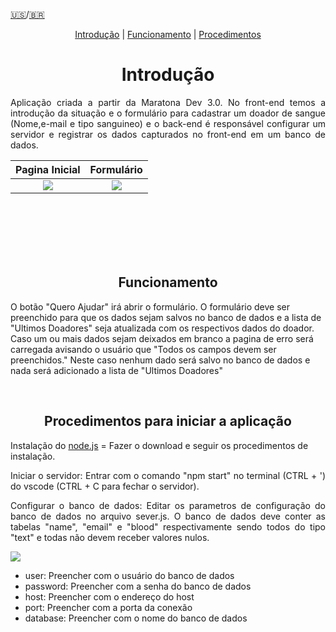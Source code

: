 [🇺🇸](https://github.com/Vinicciusjs/MaratonaDev3-Lista-de-Doadores-Sangue/blob/master/README%20ENG.MD)/[🇧🇷](https://github.com/Vinicciusjs/MaratonaDev3-Lista-de-Doadores-Sangue/blob/master/README.md) 

<p align = "center">
<a href="#Introdução">Introdução</a> |                                                                                                  <a href="#Funcionamento">Funcionamento</a> |                                                                                                          <a href="Procedimentos">Procedimentos</a>
</p>

<div id='Introdução'/>  
<h1 align = "center">Introdução</h1>
<p align = "justify">
Aplicação criada a partir da Maratona Dev 3.0. No front-end temos a introdução da situação e o formulário para cadastrar um doador de sangue (Nome,e-mail e tipo sanguineo) e o back-end é responsável configurar um servidor e registrar os dados capturados no front-end em um banco de dados.
</p>

Pagina Inicial        |  Formulário
:-------------------------:|:-------------------------:
![](https://i.imgur.com/gkM9vZg.png)  |  ![](https://i.imgur.com/hvKsewO.png)|
<br /><br /><br /><br /><br />

<div id='Funcionamento'/>  
<h2 align = "center">Funcionamento</h2>

<p style= align = "justify">
O botão "Quero Ajudar" irá abrir o formulário. O formulário deve ser preenchido para que os dados sejam salvos no banco de dados e a lista de "Ultimos Doadores" seja atualizada com os respectivos dados do doador. Caso um ou mais dados sejam deixados em branco a pagina de erro será carregada avisando o usuário que "Todos os campos devem ser preenchidos." Neste caso nenhum dado será salvo no banco de dados e nada será adicionado a lista de "Ultimos Doadores"
</p> <br />

<div id='Procedimentos'/>  
<h2 align = "center">Procedimentos para iniciar a aplicação</h2>

Instalação do [node.js](https://nodejs.org/pt-br/download/ "node.js")  = Fazer o download e seguir os procedimentos de instalação.

<p align = "justify"> Iniciar o servidor: Entrar com o comando "npm start" no terminal (CTRL + ') do vscode (CTRL + C para fechar o servidor).
</p>

<p align = "justify"> Configurar o banco de dados: Editar os parametros de configuração do banco de dados no arquivo sever.js. O banco de dados deve conter as tabelas "name", "email" e "blood" respectivamente sendo todos do tipo "text" e todas não devem receber valores nulos.
</p>

![](https://i.imgur.com/jxvFqay.png)
- user: Preencher com o usuário do banco de dados <br/>
- password: Preencher com a senha do banco de dados <br/>
- host: Preencher com o endereço do host<br/>
- port: Preencher com a porta da conexão <br/>
- database: Preencher com o nome do banco de dados <br/>


